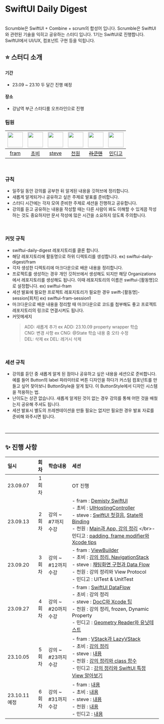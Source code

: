 # SwiftUI Daily Digest
<br/>
Scrumble은 SwiftUI + Combine + scrum의 합성어 입니다. Scrumble은 SwiftUI와 관련된 기술을 익히고 공유하는 스터디 입니다. 
1기는 SwiftUI로 진행합니다. SwiftUI에서 UI/UX, 컴포넌트 구현 등을 익힙니다. 

## ⭐️ 스터디 소개
#### 기간
- 23.09 ~ 23.10 두 달간 진행 예정

#### 장소
- 강남역 부근 스터디룸 오프라인으로 진행


### 팀원
|<img src="https://avatars.githubusercontent.com/u/115457023?v=4" href="https://github.com/youabledev" width="50" height="50"/>|<img src="https://avatars.githubusercontent.com/u/77331348?v=4" href="https://github.com/soobin-k" width="50" height="50"/>|<img src="https://avatars.githubusercontent.com/u/99154211?v=4" href="https://github.com/woozoobro" width="50" height="50"/>|<img src="https://avatars.githubusercontent.com/u/92036498?v=4" href="https://github.com/Yoon-hub" width="50" height="50"/>|<img src="https://avatars.githubusercontent.com/u/117285592?v=4" href="https://github.com/parkjawonocu" width="50" height="50"/>|<img src="https://avatars.githubusercontent.com/u/75626237?v=4" href="https://github.com/mingging" width="50" height="50"/>|
|:--:|:--:|:--:|:--:|:--:|:--:|
|[fram](https://github.com/youabledev)|[초비](https://github.com/soobin-k)|[steve](https://github.com/woozoobro)|[천원](https://github.com/Yoon-hub)|~~[라쿤맨](https://github.com/parkjawonocu)~~|[민디고](https://github.com/mingging)|
<br/>

### 규칙
- 일주일 동안 강의를 공부한 뒤 알게된 내용을 깃허브에 정리합니다.
- 새롭게 알게되거나 공유하고 싶은 주제로 발표를 준비합니다.
- 스터디 시간에는 각자 모여 준비한 주제로 세션을 진행하고 공유합니다.
- 강의를 듣고 공유하는 내용을 작성할 때는 다른 사람이 봐도 이해할 수 있게끔 작성하는 것도 중요하지만 문서 작성에 많은 시간을 소요하지 않도록 주의합니다.
<br/>

### 커밋 규칙
- swiftui-daily-digest 레포지토리를 클론 합니다.
- 해당 레포지토리에 활동명으로 하위 디렉토리를 생성합니다. ex) swiftui-daily-digest/fram
- 각자 생성한 디렉토리에 마크다운으로 배운 내용을 정리합니다.
- 프로젝트를 생성하는 경우 개인 깃허브에서 생성해도 되지만 해당 Organizations 에서 레포지토리를 생성해도 됩니다. 이때 레포지토리의 이름은 swiftui-[활동명]으로 설정합니다. ex) swiftui-fram
- 세션 발표에 필요한 프로젝트 레포지토리가 필요한 경우 swift-[활동명]-session[회차] ex) swiftui-fram-session1
- 마크다운으로 배운 내용을 정리할 때 마크다운으로 코드를 첨부해도 좋고 프로젝트 레포지토리의 링크로 연결시켜도 됩니다.
- 커밋메세지
  > ADD: 새롭게 추가 ex ADD: 23.10.09 property wrapper 학습<br/>
  > CNG: 변경 사항 ex CNG: @State 학습 내용 중 오타 수정<br/>
  > DEL: 삭제 ex DEL: 레거시 삭제 <br/>

<br/>

### 세션 규칙
- 강의를 듣던 중 새롭게 알게 된 점이나 공유하고 싶은 내용을 세션으로 준비합니다. 예를 들어 Button의 label 파라미터로 버튼 디자인을 하다가 커스텀 컴포넌트를 만들고 싶어 찾아보니 ButtonStyle을 알게 됬다. 이 ButtonStyle에서 디자인 시스템을 적용하는 법.
- 난이도는 상관 없습니다. 새롭게 알게된 것이 없는 경우 강의를 통해 어떤 것을 배웠는지 공유해 주셔도 됩니다.
- 세션 발표시 별도의 프레젠테이션을 만들 필요는 없지만 필요한 경우 발표 자료를 준비해 와주시면 됩니다.
<br/>

----------
## ✨ 진행 사항
|일시|회차|학습내용|세션|
|:--|:--:|:--|:--|
|23.09.07|1회차||OT 진행|
|23.09.13|2회차|강의 ~ #7까지 수강|- fram : [Demisty SwiftUI](https://github.com/ScrumbleSwiftUIAndCombine/swiftui-daily-digest/blob/main/fram/wwdc/DemystifySwiftUI.md) </br>- 초비 : [UIHostingController](https://github.com/ScrumbleSwiftUIAndCombine/swiftui-daily-digest/blob/main/chobi/2%ED%9A%8C%EC%B0%A8/2%ED%9A%8C%EC%B0%A8%20%EC%84%B8%EC%85%98.md) </br>- steve : [SwiftUI 첫걸음](https://github.com/ScrumbleSwiftUIAndCombine/swiftui-daily-digest/blob/main/steve/WWDC%EC%84%B8%EC%85%98/SwiftUI%20%EC%B2%AB%EA%B1%B8%EC%9D%8C.md), [State와 Binding](https://www.youtube.com/watch?v=4s4QAyiYWwc) </br>- 천원 : [Main과 App, 강의 정리](https://github.com/ScrumbleSwiftUIAndCombine/swiftui-daily-digest/blob/main/won/SwiftUI%201%EC%A3%BC%EC%B0%A8(1~7).md) </br>- 민디고 : [padding, frame modifier와 Xcode tips](https://github.com/ScrumbleSwiftUIAndCombine/swiftui-daily-digest/blob/main/mindigo/SwfitUI%20fundametal%20Tutorial/%EB%8F%84%EC%8B%9C/session-2-share.md) </br>|
|23.09.20 |3회차|강의 ~ #12까지 수강|- fram : [ViewBuilder](https://github.com/ScrumbleSwiftUIAndCombine/swiftui-daily-digest/blob/main/fram/lecture/ViewBuilderInUse.md) </br>- 초비 : [강의 정리, NavigationStack](https://github.com/soobin-k/swiftui-daily-digest/blob/main/chobi/3%ED%9A%8C%EC%B0%A8/3%ED%9A%8C%EC%B0%A8%20%EA%B0%95%EC%9D%98.md) </br>- steve : [채팅화면 구현과 Data Flow](https://github.com/ScrumbleSwiftUIAndCombine/swiftui-daily-digest/blob/main/steve/230920_Fram%20Study.md) </br>- 천원 : 강의 정리와 View Protocol </br>- 민디고 : UITest & UnitTest </br>|
|23.09.27|4회차|강의 ~ #20까지 수강|- fram : [SwiftUI DataFlow](https://medium.com/@youable.framios/property-wrapper%EC%99%80-%ED%95%A8%EA%BB%98-swiftui-data-flow-%EC%9D%B4%ED%95%B4%ED%95%98%EA%B8%B0-b52a25ac6f1a) </br>- 초비 : 강의 정리 </br>- steve : [DocC와 Xcode 팁](https://github.com/ScrumbleSwiftUIAndCombine/swiftui-daily-digest/blob/main/steve/230927%20%EA%B3%B5%EC%9C%A0%ED%95%A0%20%EB%82%B4%EC%9A%A9.md) </br>- 천원 : 강의 정리, frozen, Dynamic Property </br>- 민디고 : [Geometry Reader와 유닛테스트](https://github.com/ScrumbleSwiftUIAndCombine/swiftui-daily-digest/blob/main/mindigo/SwfitUI%20fundametal%20Tutorial/%EB%8F%84%EC%8B%9C/session-4-share.md)</br>|
|23.10.05|5회차|강의 ~ #23까지 수강|- fram : [VStack과 LazyVStack]() </br>- 초비 : [강의 정리]()</br>- steve : [내용]() </br>- 천원 : [강의 정리와 class 함수]() </br>- 민디고 : [강의 정리와 SwiftUI 특정 View 알아보기](https://github.com/ScrumbleSwiftUIAndCombine/swiftui-daily-digest/commit/e7d6ed4ec1be2d70a4bcfaf05d96bef5338e4cbd)</br>|
|23.10.11 예정|6회차|강의 ~ #31까지 수강|- fram : [내용]() </br>- 초비 : [내용]()</br>- steve : [내용]() </br>- 천원 : [내용]() </br>- 민디고 : [내용]()</br>|
